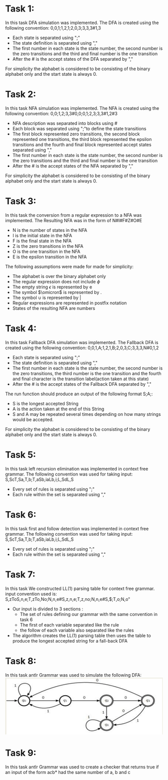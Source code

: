 # Task 1:
In this task DFA simulation was implemented.
The DFA is created using the following convention:
0,0,1;1,2,1;2,0,3;3,3,3#1,3
- Each state is separated using ";"  
- The state definition is separated using ","
- The first number in each state is the state number, the second number is the zero transitions and the third and final number is the one transition 
- After the # is the accept states of the DFA separated by ","

For simplicity the alphabet is considered to be consisting of the binary alphabet only and the start state is always 0.


# Task 2:
In this task NFA simulation was implemented.
The NFA is created using the following convention:
0,0;1,2;3,3#0,0;0,1;2,3;3,3#1,2#3
- NFA description was separated into blocks using #
- Each block was separated using ";"to define the state transitions
- The first block represented zero transitions, the second block represented one transitions, the third block represented the epsilon transitions and the fourth and final block represented accept states separated using ","
- The first number in each state is the state number, the second number is the zero transitions and the third and final number is the one transition 
- After the # is the accept states of the NFA separated by ","

For simplicity the alphabet is considered to be consisting of the binary alphabet only and the start state is always 0.
# Task 3:
In this task the conversion from a regular expression to a NFA was implemented.
The Resulting NFA  was in the form of  N#I#F#Z#O#E
- N is the number of states in the NFA
- I is the initial  state in the NFA
- F is the final state in the NFA
- Z is the zero transitions in the NFA
- O is the one transition in the NFA
- E is the epsilon transition in the NFA

The following assumptions were made for made for simplicity:
- The alphabet is over the binary alphabet only 
- The regular expression does not include $\phi$
- The empty string $\epsilon$ is represented by e
- The symbol $\omicron$ is represented by .
- The symbol $\cup$ is represented by |
- Regular expressions are represented in postfix notation
- States of the resulting NFA are numbers
# Task 4:
In this task Fallback DFA simulation was implemented.
The Fallback DFA is created using the following convention:
0,0,1,A;1,2,1,B;2,0,3,C;3,3,3,N#0,1,2
- Each state is separated using ";"  
- The state definition is separated using ","
- The first number in each state is the state number, the second number is the zero transitions, the third number is the one transition and the fourth and final character is the transition label(action taken at this state)
- After the # is the accept states of the Fallback DFA separated by ","

The run function should produce an output of the following format S;A;:
- S is the longest accepted String 
- A is the action taken at the end of this String
- S and A may be repeated several times depending on how many strings would be accepted.

For simplicity the alphabet is considered to be consisting of the binary alphabet only and the start state is always 0.
# Task 5:
In this task left recursion elimination was implemented in context free grammar.
The following convention was used for taking input:
S,ScT,Sa,T,b;T,aSb,iaLb,i;L,SdL,S 

- Every set of rules is separated using ";" 
- Each rule within the set is separated using ","
# Task 6:
In this task first and follow detection was implemented in context free grammar.
The following convention was used for taking input:
S,ScT,Sa,T,b;T,aSb,iaLb,i;L,SdL,S 

- Every set of rules is separated using ";" 
- Each rule within the set is separated using ","

# Task 7:
In this task We constructed LL(1) parsing table for context free grammar.
input convention used is:
S,zToS,n,e;T,zTo,No;N,n,e#S,z,n,e;T,z,no;N,n,e#S,$;T,o;N,o"
- Our input is divided to 3 sections :
  - The set of rules defining our grammar with the same convention in task 6
  - The first of each variable separated like the rule 
  - the follow of each variable also separated like the rules
- The algorithm creates the LL(1) parsing table then uses the table to produce the longest accepted string for a fall-back DFA
  
# Task 8:
In this task antlr Grammar was used to  simulate the following DFA: 
![DFA](DFA.png?raw=true "DFA")

# Task 9:
In this task antlr Grammar was used to create a checker that returns true if an input of the form a*c*b* had the same number of a, b and c
